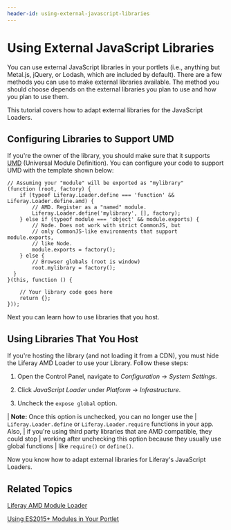 ```yaml
---
header-id: using-external-javascript-libraries
---
```


# Using External JavaScript Libraries

You can use external JavaScript libraries in your portlets (i.e., anything but 
Metal.js, jQuery, or Lodash, which are included by default). There are a few 
methods you can use to make external libraries available. The method you should 
choose depends on the external libraries you plan to use and how you plan to use 
them. 

This tutorial covers how to adapt external libraries for the JavaScript Loaders.

## Configuring Libraries to Support UMD

If you're the owner of the library, you should make sure that it supports 
[UMD](https://github.com/umdjs/umd)
(Universal Module Definition). You can configure your code to support UMD with 
the template shown below:

    // Assuming your "module" will be exported as "mylibrary"
    (function (root, factory) {
        if (typeof Liferay.Loader.define === 'function' && Liferay.Loader.define.amd) {
            // AMD. Register as a "named" module.
            Liferay.Loader.define('mylibrary', [], factory);
        } else if (typeof module === 'object' && module.exports) {
            // Node. Does not work with strict CommonJS, but
            // only CommonJS-like environments that support module.exports,
            // like Node.
            module.exports = factory();
        } else {
            // Browser globals (root is window)
            root.mylibrary = factory();
      }
    }(this, function () {

        // Your library code goes here
        return {};
    }));

Next you can learn how to use libraries that you host. 

## Using Libraries That You Host

If you're hosting the library (and not loading it from a CDN), you must hide the 
Liferay AMD Loader to use your Library. Follow these steps:

1.  Open the Control Panel, navigate to *Configuration* &rarr; 
    *System Settings*. 

2.  Click *JavaScript Loader* under *Platform* &rarr; *Infrastructure*. 

3.  Uncheck the `expose global` option. 

| **Note:**  Once this option is unchecked, you can no longer use the
| `Liferay.Loader.define` or `Liferay.Loader.require` functions in your app. Also,
| if you're using third party libraries that are AMD compatible, they could stop
| working after unchecking this option because they usually use global functions
| like `require()` or `define()`.

Now you know how to adapt external libraries for Liferay's JavaScript Loaders.

## Related Topics

[Liferay AMD Module Loader](/docs/7-1/tutorials/-/knowledge_base/t/loading-amd-modules-in-liferay)

[Using ES2015+ Modules in Your Portlet](/docs/7-1/tutorials/-/knowledge_base/t/preparing-your-javascript-files-for-esplus)
